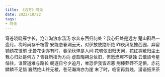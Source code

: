 ```yaml
---
title: 《远方》阿无
date: 2023/10/22
tags:
- 阿无
---
```

穹苍晓晓雁字长，沧江淘浪水汤汤
水奔东西归何处？我心归处是远方
楚山斟尽一壶月，梅岭尚存千枝雪
安能恋眷洞云天，对伊放使路断绝
昨夜风急摧西园，弃留铺绣花径前
无咎花谢亦有时，春荣秋悴是人间
花魂依旧归天阙，花红凋敝归尘土
我心归处是何方？青锋所指为方向
虚盈晦朔总依旧，但愿燃烬不锈蚀
云偕旅兮星偕往，谁管道难与路长
朝逐日兮夕追月，唯恐伊我皆迟暮
荆榛莽莽不足惧，赤花鳞鳞不足惜
巍然绝山终无棱，苍茫瀚海亦为崖
末了时，临窗再剪烛，漫语细烹茶
